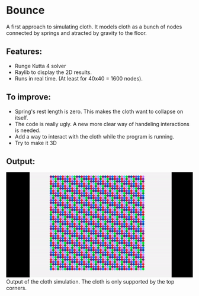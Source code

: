 # Bounce

A first approach to simulating cloth. It models cloth as a bunch of nodes connected by springs and atracted by gravity to the floor.  

## Features:
 * Runge Kutta 4 solver  
 * Raylib to display the 2D results.  
 * Runs in real time. (At least for 40x40 = 1600 nodes).  

## To improve:
 * Spring's rest length is zero. This makes the cloth want to collapse on itself.  
 * The code is really ugly. A new more clear way of handeling interactions is needed.  
 * Add a way to interact with the cloth while the program is running.  
 * Try to make it 3D  

## Output:
![Output of the cloth simulation. The cloth is only supported by the top corners](./cloth.gif)
Output of the cloth simulation. The cloth is only supported by the top corners.

